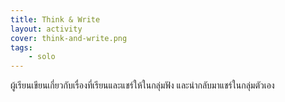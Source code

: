 ```yaml
---
title: Think & Write
layout: activity
cover: think-and-write.png
tags:
    - solo
---
```


ผู้เรียนเขียนเกี่ยวกับเรื่องที่เรียนและแชร์ให้ในกลุ่มฟัง และนำกลับมาแชร์ในกลุ่มตัวเอง